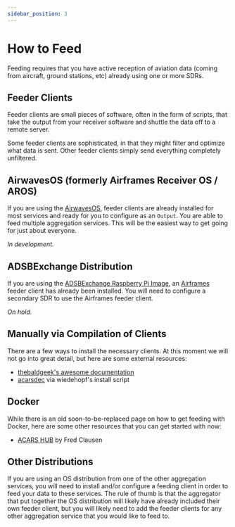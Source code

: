 ```yaml
---
sidebar_position: 3
---
```


# How to Feed

Feeding requires that you have active reception of aviation data (coming from aircraft, ground stations, etc) already using one or more SDRs.

## Feeder Clients

Feeder clients are small pieces of software, often in the form of scripts, that take the output from your receiver software and shuttle the data off to a remote server.

Some feeder clients are sophisticated, in that they might filter and optimize what data is sent. Other feeder clients simply send everything completely unfiltered.

## AirwavesOS (formerly Airframes Receiver OS / AROS)

If you are using the [AirwavesOS](https://docs.airframes.io/docs/aros), feeder clients are already installed for most services and ready for you to configure as an `Output`. You are able to feed multiple aggregation services. This will be the easiest way to get going for just about everyone.

*In development.*

## ADSBExchange Distribution

If you are using the [ADSBExchange Raspberry Pi Image](https://www.adsbexchange.com/how-to-feed/), an [Airframes](https://airframes.io) feeder client has already been installed. You will need to configure a secondary SDR to use the Airframes feeder client.

*On hold.*

## Manually via Compilation of Clients

There are a few ways to install the necessary clients. At this moment we will not go into great detail, but here are some external resources:
* [thebaldgeek's awesome documentation](https://thebaldgeek.github.io/)
* [acarsdec](https://github.com/wiedehopf/adsb-wiki/wiki/acarsdec-install) via wiedehopf's install script

## Docker

While there is an old soon-to-be-replaced page on how to get feeding with Docker, here are some other resources that you can get started with now:
* [ACARS HUB](https://github.com/sdr-enthusiasts/docker-acarshub) by Fred Clausen

## Other Distributions

If you are using an OS distribution from one of the other aggregation services, you will need to install and/or configure a feeding client in order to feed your data to these services. The rule of thumb is that the aggregator that put together the OS distribution will likely have already included their own feeder client, but you will likely need to add the feeder clients for any other aggregation service that you would like to feed to.
